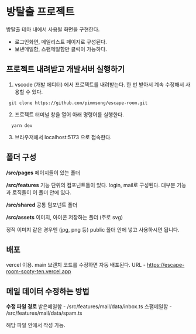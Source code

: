 # 방탈출 프로젝트

방탈출 테마 내에서 사용될 화면을 구현한다.

- 로그인화면, 메일리스트 페이지로 구성된다.
- 보낸메일함, 스팸메일함만 클릭이 가능하다.

## 프로젝트 내려받고 개발서버 실행하기

1. vscode (개발 에디터) 에서 프로젝트를 내려받는다. 한 번 받아서 계속 수정해서 사용할 수 있다.

```
 git clone https://github.com/pimmsong/escape-room.git
```

2. 프로젝트 터미널 창을 열어 아래 명령어를 실행한다.

```
  yarn dev
```

3. 브라우저에서 localhost:5173 으로 접속한다.

## 폴더 구성

**/src/pages**
페이지들이 있는 폴더

**/src/features**
기능 단위의 컴포넌트들이 있다. login, mail로 구성된다.
대부분 기능과 로직들이 이 폴더 안에 있다.

**/src/shared**
공통 텀포넌트 폴더

**/src/assets**
이미지, 아이콘 저장하는 폴더 (주로 svg)

정적 이미지 같은 경우엔 (jpg, png 등) public 폴더 안에 넣고 사용하시면 됩니다.

## 배포

vercel 이용.
main 브랜치 코드를 수정하면 자동 배포된다.
URL - https://escape-room-sooty-ten.vercel.app

## 메일 데이터 수정하는 방법

**수정 파일 경로**
받은메일함 - /src/features/mail/data/inbox.ts
스팸메일함 - /src/features/mail/data/spam.ts

해당 파일 안에서 작성 가능.
